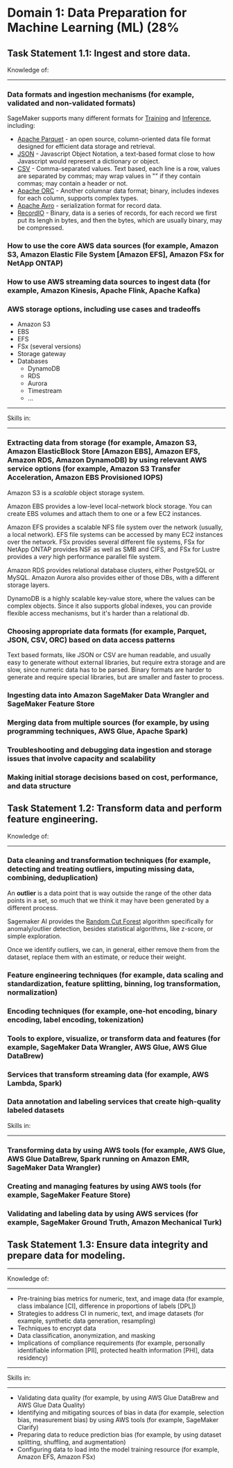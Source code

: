 # Domain 1:  Data Preparation for Machine Learning (ML) (28%

## Task Statement 1.1: Ingest and store data.

Knowledge of:
***

### Data formats and ingestion mechanisms (for example, validated and non-validated formats)

SageMaker supports many different formats for [Training](https://docs.aws.amazon.com/sagemaker/latest/dg/cdf-training.html) and [Inference](https://docs.aws.amazon.com/sagemaker/latest/dg/cdf-inference.html), including:

* [Apache Parquet](https://parquet.apache.org/) - an open source, column-oriented data file format designed for efficient data storage and retrieval.
* [JSON](https://www.json.org/) - Javascript Object Notation, a text-based format close to how Javascript would represent a dictionary or object.
* [CSV](https://en.wikipedia.org/wiki/Comma-separated_values) - Comma-separated values. Text based, each line is a row, values are separated by commas; may wrap values in "" if they contain commas; may contain a header or not.
* [Apache ORC](https://orc.apache.org/) - Another columnar data format; binary, includes indexes for each column, supports complex types.
* [Apache Avro](https://avro.apache.org/) - serialization format for record data.
* [RecordIO](https://mesos.apache.org/documentation/latest/recordio/) - Binary, data is a series of records, for each record we first put its lengh in bytes, and then the bytes, which are usually binary, may be compressed.

###  How to use the core AWS data sources (for example, Amazon S3, Amazon Elastic File System [Amazon EFS], Amazon FSx for NetApp ONTAP)

### How to use AWS streaming data sources to ingest data (for example, Amazon Kinesis, Apache Flink, Apache Kafka)

### AWS storage options, including use cases and tradeoffs

* Amazon S3
* EBS
* EFS
* FSx (several versions)
* Storage gateway
* Databases
    * DynamoDB
    * RDS
    * Aurora
    * Timestream
    * ...
***
Skills in:
***

### Extracting data from storage (for example, Amazon S3, Amazon ElasticBlock Store [Amazon EBS], Amazon EFS, Amazon RDS, Amazon DynamoDB) by using relevant AWS service options (for example, Amazon S3 Transfer Acceleration, Amazon EBS Provisioned IOPS)

Amazon S3 is a *scalable* object storage system. 

Amazon EBS provides a low-level local-network block storage. You can create EBS volumes and attach them to one or a few EC2 instances.

Amazon EFS provides a scalable NFS file system over the network (usually, a local network). EFS file systems can be accessed by many EC2 instances over the network. FSx provides several different file systems, FSx for NetApp ONTAP provides NSF as well as SMB and CIFS, and FSx for Lustre provides a *very* high performance parallel file system.

Amazon RDS provides relational database clusters, either PostgreSQL or MySQL. Amazon Aurora also provides either of those DBs, with a different storage layers.

DynamoDB is a highly scalable key-value store, where the values can be complex objects. Since it also supports global indexes, you can provide flexible access mechanisms, but it's harder than a relational db.

### Choosing appropriate data formats (for example, Parquet, JSON, CSV, ORC) based on data access patterns

Text based formats, like JSON or CSV are human readable, and usually easy to generate without external libraries, but require extra storage and are slow, since numeric data has to be parsed. Binary formats are harder to generate and require special libraries, but are smaller and faster to process.




### Ingesting data into Amazon SageMaker Data Wrangler and SageMaker Feature Store

### Merging data from multiple sources (for example, by using programming techniques, AWS Glue, Apache Spark)

### Troubleshooting and debugging data ingestion and storage issues that involve capacity and scalability

### Making initial storage decisions based on cost, performance, and data structure

## Task Statement 1.2: Transform data and perform feature engineering.

Knowledge of:
***

### Data cleaning and transformation techniques (for example, detecting and treating outliers, imputing missing data, combining, deduplication)

An **outlier** is a data point that is way outside the range of the other data points in a set, so much that we think it may have been generated by a different process.

Sagemaker AI provides the [Random Cut Forest](https://docs.aws.amazon.com/sagemaker/latest/dg/algorithms-unsupervised.html) algorithm specifically for anomaly/outlier detection, besides statistical algorithms, like z-score, or simple exploration.

Once we identify outliers, we can, in general, either remove them from the dataset, replace them with an estimate, or reduce their weight.


### Feature engineering techniques (for example, data scaling and standardization, feature splitting, binning, log transformation, normalization)
### Encoding techniques (for example, one-hot encoding, binary encoding, label encoding, tokenization)
### Tools to explore, visualize, or transform data and features (for example, SageMaker Data Wrangler, AWS Glue, AWS Glue DataBrew)
### Services that transform streaming data (for example, AWS Lambda, Spark)
### Data annotation and labeling services that create high-quality labeled datasets

Skills in:
***

### Transforming data by using AWS tools (for example, AWS Glue, AWS Glue DataBrew, Spark running on Amazon EMR, SageMaker Data Wrangler)

### Creating and managing features by using AWS tools (for example, SageMaker Feature Store)

### Validating and labeling data by using AWS services (for example, SageMaker Ground Truth, Amazon Mechanical Turk)

## Task Statement 1.3: Ensure data integrity and prepare data for modeling.
***
Knowledge of:
***

* Pre-training bias metrics for numeric, text, and image data (for example,
class imbalance [CI], difference in proportions of labels [DPL])
* Strategies to address CI in numeric, text, and image datasets (for example,
synthetic data generation, resampling)
* Techniques to encrypt data
* Data classification, anonymization, and masking
* Implications of compliance requirements (for example, personally
identifiable information [PII], protected health information [PHI], data
residency) 

***
Skills in:
***

* Validating data quality (for example, by using AWS Glue DataBrew and AWS
Glue Data Quality)
* Identifying and mitigating sources of bias in data (for example, selection
bias, measurement bias) by using AWS tools (for example, SageMaker
Clarify)
* Preparing data to reduce prediction bias (for example, by using dataset
splitting, shuffling, and augmentation)
* Configuring data to load into the model training resource (for example,
Amazon EFS, Amazon FSx)
